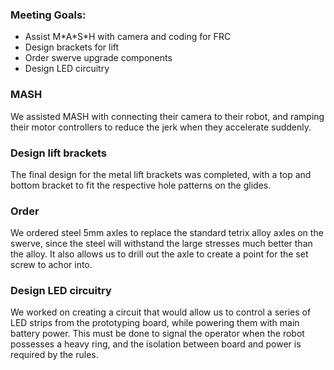 ### Meeting Goals:
* Assist M\*A\*S\*H with camera and coding for FRC
* Design brackets for lift
* Order swerve upgrade components
* Design LED circuitry

### MASH
We assisted MASH with  connecting their camera to their robot, and ramping their motor controllers to reduce the jerk when they accelerate suddenly.

### Design lift brackets
The final design for the metal lift brackets was completed, with a top and bottom bracket to fit the respective hole patterns on the glides.

### Order
We ordered steel 5mm axles to replace the standard tetrix alloy axles on the swerve, since the steel will withstand the large stresses much better than the alloy. It also allows us to drill out the axle to create a point for the set screw to achor into.

### Design LED circuitry
We worked on creating a circuit that would allow us to control a series of LED strips from the prototyping board, while powering them with main battery power. This must be done to signal the operator when the robot possesses a heavy ring, 
and the isolation between board and power is required by the rules.